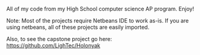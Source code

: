 All of my code from my High School computer science AP program. Enjoy!

Note: Most of the projects require Netbeans IDE to work as-is.
      If you are using netbeans, all of these projects are easily imported.

Also, to see the capstone project go here: https://github.com/LighTec/Holonyak
